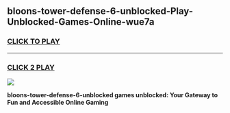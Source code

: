 
## bloons-tower-defense-6-unblocked-Play-Unblocked-Games-Online-wue7a
<h3>
<a href="https://premium76.site?title=bloons-tower-defense-6-unblocked&ref=25A">CLICK TO PLAY</a></h3>
<hr>

<h3>
<a href="https://premium76.site?title=bloons-tower-defense-6-unblocked&ref=25A">CLICK 2 PLAY</a>
  
</h3>

<a href="https://premium76.site?title=bloons-tower-defense-6-unblocked&ref=25A"><img src="https://clearcache.store/games.png"></a>


**bloons-tower-defense-6-unblocked games unblocked: Your Gateway to Fun and Accessible Online Gaming**
